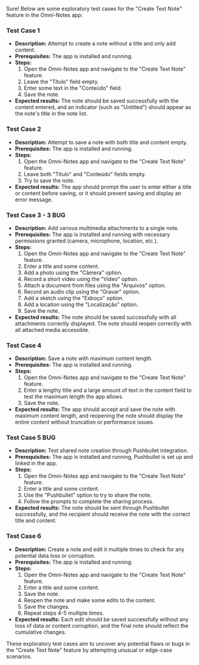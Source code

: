 Sure! Below are some exploratory test cases for the "Create Text Note" feature in the Omni-Notes app:

### Test Case 1
- **Description:** Attempt to create a note without a title and only add content.
- **Prerequisites:** The app is installed and running.
- **Steps:**
    1. Open the Omni-Notes app and navigate to the "Create Text Note" feature.
    2. Leave the "Título" field empty.
    3. Enter some text in the "Conteúdo" field.
    4. Save the note.
- **Expected results:** The note should be saved successfully with the content entered, and an indicator (such as "Untitled") should appear as the note's title in the note list.

### Test Case 2
- **Description:** Attempt to save a note with both title and content empty.
- **Prerequisites:** The app is installed and running.
- **Steps:**
    1. Open the Omni-Notes app and navigate to the "Create Text Note" feature.
    2. Leave both "Título" and "Conteúdo" fields empty.
    3. Try to save the note.
- **Expected results:** The app should prompt the user to enter either a title or content before saving, or it should prevent saving and display an error message.

### Test Case 3 -  3 BUG
- **Description:** Add various multimedia attachments to a single note.
- **Prerequisites:** The app is installed and running with necessary permissions granted (camera, microphone, location, etc.).
- **Steps:**
    1. Open the Omni-Notes app and navigate to the "Create Text Note" feature.
    2. Enter a title and some content.
    3. Add a photo using the "Câmera" option.
    4. Record a short video using the "Vídeo" option.
    5. Attach a document from files using the "Arquivos" option.
    6. Record an audio clip using the "Gravar" option.
    7. Add a sketch using the "Esboço" option.
    8. Add a location using the "Localização" option.
    9. Save the note.
- **Expected results:** The note should be saved successfully with all attachments correctly displayed. The note should reopen correctly with all attached media accessible.

### Test Case 4
- **Description:** Save a note with maximum content length.
- **Prerequisites:** The app is installed and running.
- **Steps:**
    1. Open the Omni-Notes app and navigate to the "Create Text Note" feature.
    2. Enter a lengthy title and a large amount of text in the content field to test the maximum length the app allows.
    3. Save the note.
- **Expected results:** The app should accept and save the note with maximum content length, and reopening the note should display the entire content without truncation or performance issues.

### Test Case 5 BUG
- **Description:** Test shared note creation through Pushbullet integration.
- **Prerequisites:** The app is installed and running, Pushbullet is set up and linked in the app.
- **Steps:**
    1. Open the Omni-Notes app and navigate to the "Create Text Note" feature.
    2. Enter a title and some content.
    3. Use the "Pushbullet" option to try to share the note.
    4. Follow the prompts to complete the sharing process.
- **Expected results:** The note should be sent through Pushbullet successfully, and the recipient should receive the note with the correct title and content.

### Test Case 6
- **Description:** Create a note and edit it multiple times to check for any potential data loss or corruption.
- **Prerequisites:** The app is installed and running.
- **Steps:**
    1. Open the Omni-Notes app and navigate to the "Create Text Note" feature.
    2. Enter a title and some content.
    3. Save the note.
    4. Reopen the note and make some edits to the content.
    5. Save the changes.
    6. Repeat steps 4-5 multiple times.
- **Expected results:** Each edit should be saved successfully without any loss of data or content corruption, and the final note should reflect the cumulative changes.

These exploratory test cases aim to uncover any potential flaws or bugs in the "Create Text Note" feature by attempting unusual or edge-case scenarios.